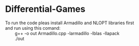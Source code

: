 # Differential-Games
 
To run the code pleas install Armadillo and NLOPT libraries first<br>
and run using this comand:<br>&nbsp;&nbsp;&nbsp;&nbsp;&nbsp;&nbsp;&nbsp;&nbsp;g++ -o out Armadillo.cpp -larmadillo -lblas -llapack<br>&nbsp;&nbsp;&nbsp;&nbsp;&nbsp;&nbsp;&nbsp;&nbsp;./out
